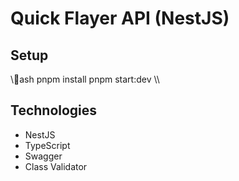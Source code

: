 # Quick Flayer API (NestJS)

## Setup
\\\ash
pnpm install
pnpm start:dev
\\\

## Technologies
- NestJS
- TypeScript
- Swagger
- Class Validator
